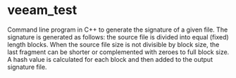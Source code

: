# veeam_test
Command line program in C++ to generate the signature of a given file. The signature
is generated as follows: the source file is divided into equal (fixed) length blocks. When the source file size
is not divisible by block size, the last fragment can be shorter or complemented with zeroes to full block
size. A hash value is calculated for each block and then added to the output signature file.
